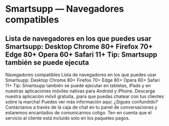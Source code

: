# Smartsupp — Navegadores compatibles
## Lista de navegadores en los que puedes usar Smartsupp: Desktop Chrome 80+ Firefox 70+ Edge 80+ Opera 60+ Safari 11+ Tip: Smartsupp también se puede ejecuta
Navegadores compatibles 
Lista de navegadores en los que puedes usar Smartsupp:
Desktop
Chrome 80+ Firefox 70+ Edge 80+ Opera 60+ Safari 11+
Tip: Smartsupp también se puede ejecutar en tabletas, iPads y en nuestras aplicaciones móviles nativas para Android y iPhone. Descarga nuestra aplicación móvil gratuita, ¡para que puedas chatear con tus clientes sobre la marcha! Puedes ver más información aquí.
¿Sigues confundido? Contáctanos a través de la caja de chat en tu panel de conversaciones y estaremos encantados de comunicarnos cotigo. Ten en cuenta que el servicio al cliente está incluido solo en los paquetes pagos.

